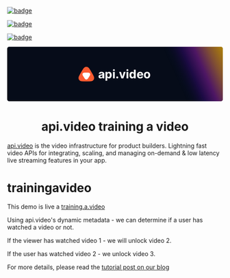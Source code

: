 [![badge](https://img.shields.io/twitter/follow/api_video?style=social)](https://twitter.com/intent/follow?screen_name=api_video)

[![badge](https://img.shields.io/github/stars/apivideo/trainingavideo?style=social)](https://github.com/apivideo/trainingavideo)

[![badge](https://img.shields.io/discourse/topics?server=https%3A%2F%2Fcommunity.api.video)](https://community.api.video)

![](https://github.com/apivideo/.github/blob/main/assets/apivideo_banner.png)

<h1 align="center">api.video training a video</h1>

[api.video](https://api.video) is the video infrastructure for product builders. Lightning fast video APIs for integrating, scaling, and managing on-demand & low latency live streaming features in your app.

# trainingavideo

This demo is live a [training.a.video](https://training.a.video)

Using api.video's dynamic metadata - we can determine if a user has watched a video or not. 

If the viewer has watched video 1 - we will unlock video 2.

If the user has watched video 2 - we unlock video 3.

For more details, please read the [tutorial post on our blog](https://api.video/blog/tutorials/build-a-self-guided-training-course-with-api-video)
